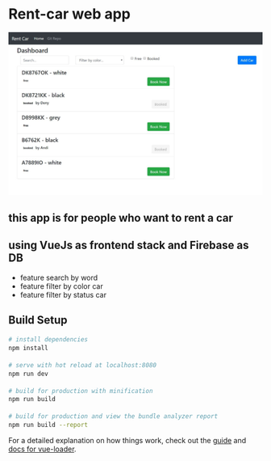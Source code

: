 # Rent-car web app
![GitHub Logo](https://github.com/topanalfa/rent-car/blob/master/rent%20car.JPG)

## this app is for people who want to rent a car
## using VueJs as frontend stack and Firebase as DB

* feature search by word
* feature filter by color car
* feature filter by status car


## Build Setup

```bash
# install dependencies
npm install

# serve with hot reload at localhost:8080
npm run dev

# build for production with minification
npm run build

# build for production and view the bundle analyzer report
npm run build --report
````

For a detailed explanation on how things work, check out the [guide](http://vuejs-templates.github.io/webpack/) and [docs for vue-loader](http://vuejs.github.io/vue-loader).
